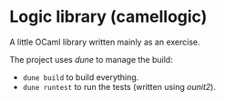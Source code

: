 # Logic library (camellogic)

A little OCaml library written mainly as an exercise.

The project uses _dune_ to manage the build:

- `dune build` to build everything.
- `dune runtest` to run the tests (written using _ounit2_).
